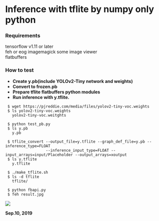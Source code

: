 # Inference with tflite by numpy only python  

### Requirements  
tensorflow  v1.11 or later  
feh or eog imagemagick some image viewer    
flatbuffers   

### How to test
- **Create y.pb(include YOLOv2-Tiny network and weights)**  
- **Convert to frozen.pb**  
- **Prepare tflite flatbuffers python modules**  
- **Run inference with y.tflite.**  

```
 $ wget https://pjreddie.com/media/files/yolov2-tiny-voc.weights
 $ ls yolov2-tiny-voc.weights
   yolov2-tiny-voc.weitghts
   
 $ python test_pb.py
 $ ls y.pb
   y.pb
   
 $ tflite_convert --output_file=y.tflite --graph_def_file=y.pb --inference_type=FLOAT
                  --inference_input_type=FLOAT --input_arrays=input/Placeholder --output_arrays=xoutput
 $ ls y.tflite
   y.tflite
 
 $ ./make_tflite.sh
 $ ls -d tflite
   tflite/
   
 $ python fbapi.py
 $ feh result.jpg
```

![](./result.jpb)

**Sep.10, 2019**
